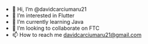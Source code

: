 - 👋 Hi, I’m @davidcarciumaru21
- 👀 I’m interested in Flutter
- 🌱 I’m currently learning Java
- 💞️ I’m looking to collaborate on FTC
- 📫 How to reach me davidcarciumaru21@gmail.com

<!---
davidcarciumaru21/davidcarciumaru21 is a ✨ special ✨ repository because its `README.md` (this file) appears on your GitHub profile.
You can click the Preview link to take a look at your changes.
--->
